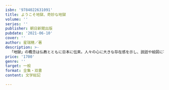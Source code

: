 ```yaml
---
isbn: '9784022631091'
title: ようこそ地獄、奇妙な地獄
volume: ''
series: ''
publisher: 朝日新聞出版
pubdate: '2021-06-10'
cover: ''
author: 星瑞穂／著
description: >-
  「地獄」の概念は仏教とともに日本に伝来。人々の心に大きな存在感を示し、説話や絵図に写し取られてきた。「地獄」にまつわる夫婦、親子の愛憎、立身出世にまつわる怨嗟の感情など、時代で変わる日本人の死生観、変わらない性（さが）を読み解く。
price: '1700'
genre: ''
target: 一般
format: 全集・双書
content: 文学総記

---
```

